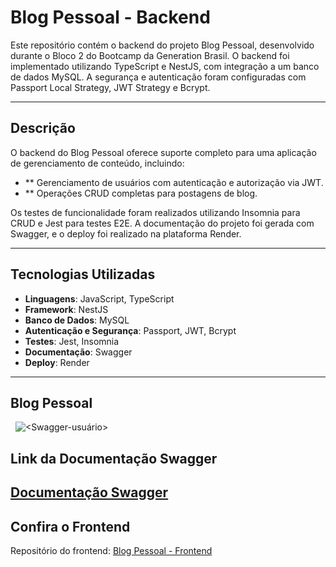 # Blog Pessoal - Backend

Este repositório contém o backend do projeto Blog Pessoal, desenvolvido durante o Bloco 2 do Bootcamp da Generation Brasil. O backend foi implementado utilizando TypeScript e NestJS, com integração a um banco de dados MySQL. A segurança e autenticação foram configuradas com Passport Local Strategy, JWT Strategy e Bcrypt.

---

## Descrição

O backend do Blog Pessoal oferece suporte completo para uma aplicação de gerenciamento de conteúdo, incluindo:

- ** Gerenciamento de usuários com autenticação e autorização via JWT.
- ** Operações CRUD completas para postagens de blog.

Os testes de funcionalidade foram realizados utilizando Insomnia para CRUD e Jest para testes E2E. A documentação do projeto foi gerada com Swagger, e o deploy foi realizado na plataforma Render.

---

## Tecnologias Utilizadas
- **Linguagens**: JavaScript, TypeScript  
- **Framework**: NestJS  
- **Banco de Dados**: MySQL  
- **Autenticação e Segurança**: Passport, JWT, Bcrypt  
- **Testes**: Jest, Insomnia  
- **Documentação**: Swagger  
- **Deploy**: Render  

---

## Blog Pessoal

![<Swagger-postagem>](https://i.imgur.com/ZMhnnuS.png)
![<Swagger-temas>](https://i.imgur.com/Z0z8zJt.png)
![<Swagger-usuário>](https://i.imgur.com/gqZolnd.png)

## Link da Documentação Swagger
[Documentação Swagger](https://blogpessoal-fkop.onrender.com/swagger)
---

## Confira o Frontend
Repositório do frontend: [Blog Pessoal - Frontend](https://github.com/Gabriel-Buchud/blogpessoal-react)
